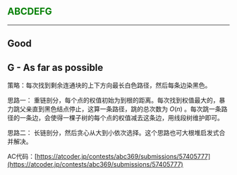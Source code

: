 ## <font color=green>ABCDEFG</font>

---

## Good

## G - As far as possible

策略：每次找到剩余连通块的上下方向最长白色路径，然后每条边染黑色。

思路一：
重链剖分，每个点的权值初始为到根的距离。每次找到权值最大的，暴力跳父亲直到黑色结点停止，这算一条路径，跳的总次数为 $O(n)$ 。每次跳一条路径的一条边，会使得一棵子树的每个点的权值减去这条边，用线段树维护即可。

思路二：
长链剖分，然后贪心从大到小依次选择。这个思路也可大根堆启发式合并解决。

AC代码：[https://atcoder.jp/contests/abc369/submissions/57405777](https://atcoder.jp/contests/abc369/submissions/57405777)